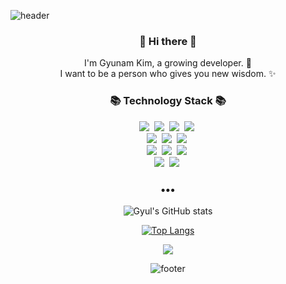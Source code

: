 ![header](https://capsule-render.vercel.app/api?type=slice&color=020a0d&height=170&section=header&text=GyunamKim;&fontColor=FFA07A&fontAlignX=45&fontAlignY=65&fontSize=100)


<h3 align="center"> 👋 Hi there 👋 </h3>
<p align="center">
I'm Gyunam Kim, a growing developer. 🌱 <br>
I want to be a person who gives you new wisdom. ✨
</p>
<h3 align="center">📚 Technology Stack 📚</h3>
<p align="center">
  <img src="https://img.shields.io/badge/-JAVA-orange?style=flat-square&logo=appveyor"/>&nbsp
  <img src="https://img.shields.io/badge/-Spring-green?style=flat-square&logo=appveyor"/>&nbsp
  <img src="https://img.shields.io/badge/-SpringBoot-brightgreen?style=flat-square&logo=appveyor"/>&nbsp
  <img src="https://img.shields.io/badge/-JAVASCRIPT-yellow?style=flat-square&logo=appveyor"/>&nbsp
  <br>
  <img src="https://img.shields.io/badge/-SpringBoot-Security-green?style=flat-square&logo=appveyore"/>&nbsp
  <img src="https://img.shields.io/badge/-SpringBoot-JPA-green?style=flat-square&logo=appveyor"/>&nbsp
  <img src="https://img.shields.io/badge/-SpringBoot-Mybatis-green?style=flat-square&logo=appveyor"/>&nbsp
  <br>
  <img src="https://img.shields.io/badge/-MySQL-navy?style=flat-square&logo=appveyor"/>&nbsp
  <img src="https://img.shields.io/badge/-MariaDB-lightgrey?style=flat-square&logo=appveyor"/>&nbsp
  <img src="https://img.shields.io/badge/-ORACLE-red?style=flat-square&logo=appveyor"/>&nbsp
  <br>
  <img src="https://img.shields.io/badge/-AWS-black?style=flat-square&logo=appveyor"/>&nbsp
  <img src="https://img.shields.io/badge/-Git-black?style=flat-square&logo=appveyor"/>&nbsp
</p>

<h3 align="center">•••</h3>

</p>
<div align="center">

![Gyul's GitHub stats](https://github-readme-stats.vercel.app/api?username=k-gn&show_icons=true&count_private=true&theme=onedark)
        
[![Top Langs](https://github-readme-stats.vercel.app/api/top-langs/?username=k-gn&layout=compact&theme=onedark)](https://github.com/anuraghazra/github-readme-stats)
  
![](https://github-profile-summary-cards.vercel.app/api/cards/profile-details?username=k-gn&theme=monokai)

![footer](https://capsule-render.vercel.app/api?type=slice&color=020a0d&height=100&section=footer)
</div>

  

